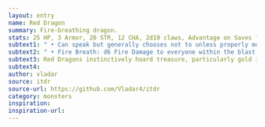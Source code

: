 ```yaml
---
layout: entry
name: Red Dragon
summary: Fire-breathing dragon.
stats: 25 HP, 3 Armor, 20 STR, 12 CHA, 2d10 claws, Advantage on Saves from magic
subtext1: " • Can speak but generally chooses not to unless properly motivated."
subtext2: " • Fire Breath: d6 Fire Damage to everyone within the blast. Also causes d6 Fire Damage at the end of their next turn until a DEX save is passed or any other way to put out the flames is found."
subtext3: Red Dragons instinctively hoard treasure, particularly gold items.
subtext4:
author: vladar
source: itdr
source-url: https://github.com/Vladar4/itdr
category: monsters
inspiration:
inspiration-url:
---
```

